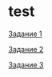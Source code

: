 # test

[Задание 1](https://88natalia88.github.io/test/practice/practice-1/)

[Задание 2](https://88natalia88.github.io/test/practice/practice-2/)

[Задание 3](https://88natalia88.github.io/test/practice/practice-3/)
